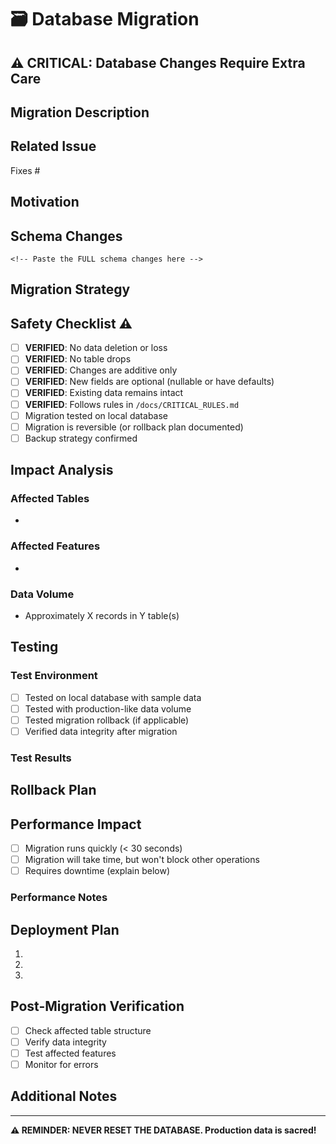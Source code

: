 # 🗃️ Database Migration

## ⚠️ CRITICAL: Database Changes Require Extra Care

## Migration Description

<!-- Describe what database changes are being made -->

## Related Issue

Fixes #

## Motivation

<!-- Why is this database change needed? -->

## Schema Changes

```prisma
<!-- Paste the FULL schema changes here -->

```

## Migration Strategy

<!-- Explain how the migration will be executed -->

## Safety Checklist ⚠️

- [ ] **VERIFIED**: No data deletion or loss
- [ ] **VERIFIED**: No table drops
- [ ] **VERIFIED**: Changes are additive only
- [ ] **VERIFIED**: New fields are optional (nullable or have defaults)
- [ ] **VERIFIED**: Existing data remains intact
- [ ] **VERIFIED**: Follows rules in `/docs/CRITICAL_RULES.md`
- [ ] Migration tested on local database
- [ ] Migration is reversible (or rollback plan documented)
- [ ] Backup strategy confirmed

## Impact Analysis

### Affected Tables

<!-- List all tables affected by this migration -->

-

### Affected Features

<!-- List features that might be affected -->

-

### Data Volume

<!-- Estimate how much data is affected -->

- Approximately X records in Y table(s)

## Testing

### Test Environment

- [ ] Tested on local database with sample data
- [ ] Tested with production-like data volume
- [ ] Tested migration rollback (if applicable)
- [ ] Verified data integrity after migration

### Test Results

<!-- Describe what you tested and the results -->

## Rollback Plan

<!-- How can this be rolled back if something goes wrong? -->

## Performance Impact

- [ ] Migration runs quickly (< 30 seconds)
- [ ] Migration will take time, but won't block other operations
- [ ] Requires downtime (explain below)

### Performance Notes

<!-- Any performance considerations -->

## Deployment Plan

<!-- Step-by-step deployment plan -->

1.
2.
3.

## Post-Migration Verification

<!-- How will you verify the migration succeeded? -->

- [ ] Check affected table structure
- [ ] Verify data integrity
- [ ] Test affected features
- [ ] Monitor for errors

## Additional Notes

<!-- Any other critical information -->

---

**⚠️ REMINDER: NEVER RESET THE DATABASE. Production data is sacred!**
